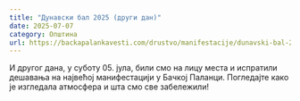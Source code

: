 ```yaml
---
title: "Дунавски бал 2025 (други дан)"
date: 2025-07-07
category: Општина
url: https://backapalankavesti.com/drustvo/manifestacije/dunavski-bal-2025-drugi-dan/
---
```


И другог дана, у суботу 05. јула, били смо на лицу места и испратили дешавања на највећој манифестацији у Бачкој Паланци. Погледајте како је изгледала атмосфера и шта смо све забележили!
